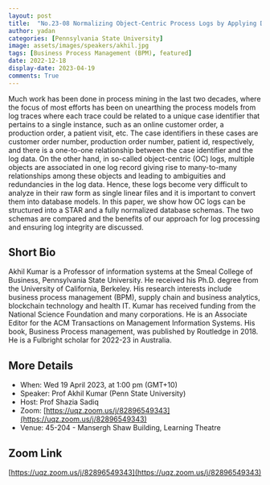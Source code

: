 ```yaml
---
layout: post
title:  "No.23-08 Normalizing Object-Centric Process Logs by Applying Database Principles "
author: yadan
categories: [Pennsylvania State University]
image: assets/images/speakers/akhil.jpg
tags: [Business Process Management (BPM), featured]
date: 2022-12-18
display-date: 2023-04-19
comments: True
---
```

Much work has been done in process mining in the last two decades,  where the focus of most efforts has been on unearthing the process models from log traces where each trace could be related to a unique case identifier that pertains to a single instance, such as an online customer order, a production order, a patient visit, etc. The case identifiers in these cases are customer order number, production order number, patient id, respectively, and there is a one-to-one relationship between the case identifier and the log data. On the other hand, in so-called object-centric (OC) logs, multiple objects are associated in one log record giving rise to many-to-many relationships among these objects and leading to ambiguities and redundancies in the log data. Hence, these logs become very difficult to analyze in their raw form as single linear files and it is important to convert them into database models.  In this paper, we show how OC logs can be structured into a STAR and a fully normalized database schemas. The two schemas are compared and the benefits of our approach for log processing and ensuring log integrity are discussed.


## Short Bio

Akhil Kumar is a Professor of information systems at the Smeal College of Business, Pennsylvania State University. He received his Ph.D. degree from the University of California, Berkeley. His research interests include business process management (BPM), supply chain and business analytics, blockchain technology and health IT. Kumar has received funding from the National Science Foundation and many corporations. He is an Associate Editor for the ACM Transactions on Management Information Systems. His book, Business Process management, was published by Routledge in 2018.  He is a Fulbright scholar for 2022-23 in Australia.

## More Details
+ When: Wed 19 April 2023, at 1:00 pm (GMT+10)
+ Speaker: Prof Akhil Kumar (Penn State University)
+ Host: Prof Shazia Sadiq
+ Zoom: [https://uqz.zoom.us/j/82896549343](https://uqz.zoom.us/j/82896549343)
+ Venue: 45-204 - Mansergh Shaw Building, Learning Theatre

## Zoom Link
[https://uqz.zoom.us/j/82896549343](https://uqz.zoom.us/j/82896549343)
